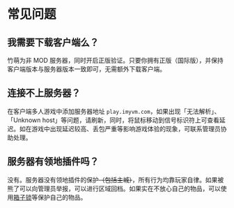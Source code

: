 # 常见问题

## 我需要下载客户端么？

竹萌为非 MOD 服务器，同时开启正版验证。只要你拥有正版（国际版），并保持客户端版本与服务器版本一致即可，无需额外下载客户端。

## 连接不上服务器？

在客户端多人游戏中添加服务器地址 `play.imyvm.com`，如果出现「无法解析」、「Unknown host」等问题，请刷新，同时，将鼠标移动到信号标识符上可查看延迟。如在游戏中出现延迟较高、丢包严重等影响游戏体验的现象，可联系管理员协助处理。

## 服务器有领地插件吗？

没有。服务器没有领地插件的保护~~（包括主城）~~，所有行为均靠玩家自律。如果被熊了可以向管理员举报，可以进行区域回档。如果实在不放心自己的物品，可以使用[箱子锁](../server-world/plugins/survice.md#chest-lock)等保护自己的物品。

